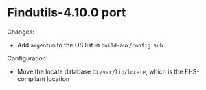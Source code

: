 # Findutils-4.10.0 port

Changes:

* Add `argentum` to the OS list in `build-aux/config.sub`

Configuration:

* Move the locate database to `/var/lib/locate`, which is the FHS-compliant location
